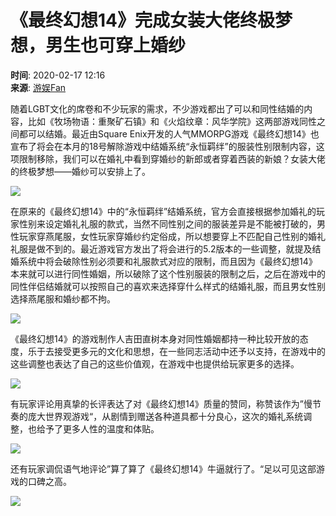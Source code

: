 # 《最终幻想14》完成女装大佬终极梦想，男生也可穿上婚纱

**时间**: 2020-02-17 12:16  
**来源**: [游娱Fan](https://www.sohu.com/a/373648105_234653?spm=smpc.content-abroad.content.1.17322509483378IdHYnT)  

随着LGBT文化的席卷和不少玩家的需求，不少游戏都出了可以和同性结婚的内容，比如《牧场物语：重聚矿石镇》和《火焰纹章：风华学院》这两部游戏同性之间都可以结婚。最近由Square Enix开发的人气MMORPG游戏《最终幻想14》也宣布了将会在本月的18号解除游戏中结婚系统“永恒羁绊”的服装性别限制内容，这项限制移除，我们可以在婚礼中看到穿婚纱的新郎或者穿着西装的新娘？女装大佬的终极梦想——婚纱可以安排上了。

![](http://5b0988e595225.cdn.sohucs.com/images/20200217/9b6ea9ae5228412ca141c47df417d1b3.png)

在原来的《最终幻想14》中的“永恒羁绊”结婚系统，官方会直接根据参加婚礼的玩家性别来设定婚礼礼服的款式，当然不同性别之间的服装差异是不能被打破的，男性玩家穿燕尾服，女性玩家穿婚纱约定俗成，所以想要穿上不匹配自己性别的婚礼礼服是做不到的。最近游戏官方发出了将会进行的5.2版本的一些调整，就提及结婚系统中将会破除性别必须要和礼服款式对应的限制，而且因为《最终幻想14》本来就可以进行同性婚姻，所以破除了这个性别服装的限制之后，之后在游戏中的同性伴侣结婚就可以按照自己的喜欢来选择穿什么样式的结婚礼服，而且男女性别选择燕尾服和婚纱都不拘。

![](http://5b0988e595225.cdn.sohucs.com/images/20200217/995e4bc8baca45b6801e03a303548afe.png)

《最终幻想14》的游戏制作人吉田直树本身对同性婚姻都持一种比较开放的态度，乐于去接受更多元的文化和思想，在一些同志活动中还予以支持，在游戏中的这些调整也表达了自己的这些价值观，在游戏中也提供给玩家更多的选择。

![](http://5b0988e595225.cdn.sohucs.com/images/20200217/7ccfeaa0b2fb4bada2b15ac1e4a1e7a9.png)

有玩家评论用真挚的长评表达了对《最终幻想14》质量的赞同，称赞该作为”慢节奏的庞大世界观游戏“，从剧情到赠送各种道具都十分良心，这次的婚礼系统调整，也给予了更多人性的温度和体贴。

![](http://5b0988e595225.cdn.sohucs.com/images/20200217/8701f2d5752d438fa77df5d3f8036c9d.png)

还有玩家调侃语气地评论”算了算了《最终幻想14》牛逼就行了。“足以可见这部游戏的口碑之高。

![](http://5b0988e595225.cdn.sohucs.com/images/20200217/a54f79c042544e5ba8596a3c009cf636.png)